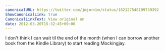 ```yaml
---
canonicalURL: https://twitter.com/jmjordan/status/182127548199739392
ShowCanonicalLink: true
CanonicalLinkText: View original on
date: 2012-03-20T15:32:45+00:00
---
```

I don't think I can wait til the end of the month (when I can borrow another book from the Kindle Library) to start reading Mockingjay.